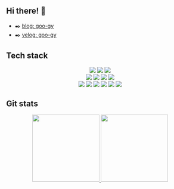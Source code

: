## Hi there! 👋 

- :black_nib: [blog: goo-gy](https://goo-gy.github.io/)
- :black_nib: [velog: goo-gy](https://velog.io/@goo-gy)

## Tech stack
<p align="center">
  <img src="https://img.shields.io/badge/Go-00ADD8?logo=Go&logoColor=white"/>
  <img src="https://img.shields.io/badge/C%2B%2B-00599C?logo=c%2B%2B&logoColor=white"/>
  <img src="https://img.shields.io/badge/JavaScript-F7DF1E?logo=JavaScript&logoColor=white"/>
  <br/>
  <img src="https://img.shields.io/badge/Docker-2496ED?logo=Docker&logoColor=white"/>
  <img src="https://img.shields.io/badge/Apache Kafka-231F20?logo=Apache Kafka&logoColor=white"/>
  <img src="https://img.shields.io/badge/NGINX-009639?logo=NGINX&logoColor=white"/>
  <img src="https://img.shields.io/badge/AWS-232F3E?logo=amazonaws&logoColor=FF9900"/>
  <br/>
  <img src="https://img.shields.io/badge/Spring-6DB33F?logo=Spring&logoColor=white"/>
  <img src="https://img.shields.io/badge/ESLint-4B32C3?logo=ESLint&logoColor=white"/>
  <img src="https://img.shields.io/badge/Socket.io-010101?logo=Socket.io&logoColor=white"/>
  <img src="https://img.shields.io/badge/MySQL-4479A1?logo=MySQL&logoColor=white"/>
  <img src="https://img.shields.io/badge/Sequelize-52B0E7?logo=Sequelize&logoColor=white"/>
  <img src="https://img.shields.io/badge/GraphQL-E10098?logo=GraphQL&logoColor=white"/>
</p>

## Git stats
<p align="center">
<a href="https://github.com/goo-gy">
  <img height="180em" src="https://github-readme-stats-eight-theta.vercel.app/api?username=goo-gy&show_icons=true&theme=algolia&include_all_commits=true"/>
  <img height="180em" src="https://github-readme-stats-eight-theta.vercel.app/api/top-langs/?username=goo-gy&layout=compact&langs_count=6&theme=algolia"/>
</a>
</p>
